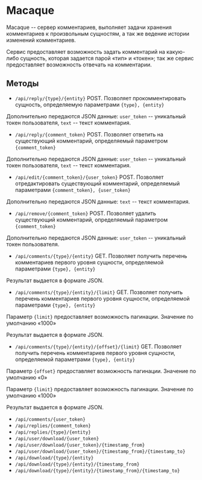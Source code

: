 # Macaque
Macaque -- сервер комментариев, выполняет задачи хранения комментариев к произвольным сущностям, а так же ведение истории изменений комментариев.

Сервис предоставляет возможность задать комментарий на какую-либо сущность, которая задается парой «тип» и «токен»; так же сервис предоставляет возможность отвечать на комментарии.

## Методы
* `/api/reply/{type}/{entity}`
POST. Позволяет прокомментировать сущность, определяемую параметрами `{type}, {entity}`

Дополнительно передаются JSON данные: `user_token` -- уникальный токен пользователя, `text` -- текст комментария.

* `/api/reply/{comment_token}`
POST. Позволяет ответить на существующий комментарий, определяемый параметром `{comment_token}`

Дополнительно передаются JSON данные: `user_token` -- уникальный токен пользователя, `text` -- текст комментария.

* `/api/edit/{comment_token}/{user_token}`
POST. Позволяет отредактировать существующий комментарий, определяемый параметрами `{comment_token}, {user_token}`

Дополнительно передаются JSON данные: `text` -- текст комментария.

* `/api/remove/{comment_token}`
POST. Позволяет удалить существующий комментарий, определяемый параметром `{comment_token}`

Дополнительно передаются JSON данные: `user_token` -- уникальный токен пользователя.

* `/api/comments/{type}/{entity}`
GET. Позволяет получить перечень комментариев первого уровня сущности, определяемой параметрами `{type}, {entity}`

Результат выдается в формате JSON.

* `/api/comments/{type}/{entity}/{limit}`
GET. Позволяет получить перечень комментариев первого уровня сущности, определяемой параметрами `{type}, {entity}`

Параметр `{limit}` предоставляет возможность пагинации. Значение по умолчанию «1000»

Результат выдается в формате JSON.

* `/api/comments/{type}/{entity}/{offset}/{limit}`
GET. Позволяет получить перечень комментариев первого уровня сущности, определяемой параметрами `{type}, {entity}`

Параметр `{offset}` предоставляет возможность пагинации. Значение по умолчанию «0»

Параметр `{limit}` предоставляет возможность пагинации. Значение по умолчанию «1000»

Результат выдается в формате JSON.

* `/api/comments/{user_token}`
* `/api/replies/{comment_token}`
* `/api/replies/{type}/{entity}`
* `/api/user/download/{user_token}`
* `/api/user/download/{user_token}/{timestamp_from}`
* `/api/user/download/{user_token}/{timestamp_from}/{timestamp_to}`
* `/api/download/{type}/{entity}`
* `/api/download/{type}/{entity}/{timestamp_from}`
* `/api/download/{type}/{entity}/{timestamp_from}/{timestamp_to}`
